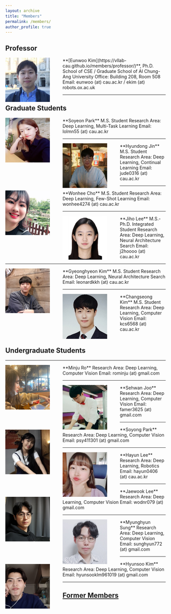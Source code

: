 ```yaml
---
layout: archive
title: "Members"
permalink: /members/
author_profile: true
---
```

## Professor
<img src='/images/IMG_6690_small.jpg' width="140" align="left" style="margin-right:40px">
**[Eunwoo Kim](https://vllab-cau.github.io/members/professor/)**, Ph.D.    
School of CSE / Graduate School of AI       
Chung-Ang University         
Office: Building 208, Room 508   
Email: eunwoo (at) cau.ac.kr / ekim (at) robots.ox.ac.uk   

-----
## Graduate Students
<img src='/images/Soyeon Park.jpg' width="140" align="left" style="margin-right:40px">      
**Soyeon Park**      
M.S. Student      
Research Area: Deep Learning, Multi-Task Learning       
Email: lolmn55 (at) cau.ac.kr    

-----
<img src='/images/Hyundong Jin.jpg' width="140" align="left" style="margin-right:40px">      
**Hyundong Jin**    
M.S. Student      
Research Area: Deep Learning, Continual Learning       
Email: jude0316 (at) cau.ac.kr    

-----
<img src='/images/wonhee300.jpg' width="140" align="left" style="margin-right:40px">      
**Wonhee Cho**  
M.S. Student      
Research Area: Deep Learning, Few-Shot Learning        
Email: wonhee4274 (at) cau.ac.kr 

-----
<img src='/images/Jiho Lee.PNG' width="140" align="left" style="margin-right:40px">      
**Jiho Lee**       
M.S.-Ph.D. Integrated Student      
Research Area: Deep Learning, Neural Architecture Search                
Email: j2hoooo (at) cau.ac.kr


-----
<img src='/images/Gyeonghyeon Kim.png' width="140" align="left" style="margin-right:40px">      
**Gyeonghyeon Kim**      
M.S. Student       
Research Area: Deep Learning, Neural Architecture Search       
Email: leonardkkh (at) cau.ac.kr


-----
<img src='/images/Changseong Kim.jpg' width="140" align="left" style="margin-right:40px">       
**Changseong Kim**      
M.S. Student   
Research Area: Deep Learning, Computer Vision           
Email: kcs6568 (at) cau.ac.kr      <br><br>



## Undergraduate Students  

-----
<img src='/images/Minju Ro.png' width="140" align="left" style="margin-right:40px">       
**Minju Ro**       
Research Area: Deep Learning, Computer Vision           
Email: rominju (at) gmail.com   

-----
<img src='/images/Sehwan Joo.jpg' width="140" align="left" style="margin-right:40px">       
**Sehwan Joo**       
Research Area: Deep Learning, Computer Vision           
Email: famer3625 (at) gmail.com   

-----
<img src='/images/Soyong Park.jpg' width="140" align="left" style="margin-right:40px">       
**Soyong Park**       
Research Area: Deep Learning, Computer Vision           
Email: psy411301 (at) gmail.com  

-----
<img src='/images/Hayun Lee.jpg' width="140" align="left" style="margin-right:40px">       
**Hayun Lee**       
Research Area: Deep Learning, Robotics           
Email: hayun0406 (at) cau.ac.kr


-----
<img src='/images/Jaewook Lee.jpg' width="140" align="left" style="margin-right:40px">       
**Jaewook Lee**       
Research Area: Deep Learning, Computer Vision           
Email: wodnr079 (at) gmail.com  


-----
<img src='/images/Myunghyun Sung.jpg' width="140" align="left" style="margin-right:40px">       
**Myunghyun Sung**       
Research Area: Deep Learning, Computer Vision           
Email: sunghyun772 (at) gmail.com  


-----
<img src='/images/Hyunsoo Kim.jpg' width="140" align="left" style="margin-right:40px">       
**Hyunsoo Kim**       
Research Area: Deep Learning, Computer Vision           
Email: hyunsooklm961019 (at) gmail.com  

------
## [Former Members](https://vllab-cau.github.io/alumni/)

